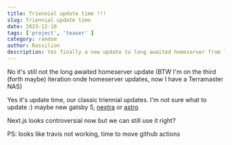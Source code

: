 ```yaml
---
title: Triennial update time !!! 
slug: Triennial update time
date: 2023-12-10
tags: ['project', 'teaser' ]
category: random 
author: Rassilion 
description: Yes finally a new update to long awaited homeserver from last post! NO it's not that...
---
```

No it's still not the long awaited homeserver update (BTW I'm on the third (forth maybe) iteration onde homeserver updates, now I have a Terramaster NAS)

Yes it's update time, our classic triennial updates. I'm not sure what to update :) maybe new gatsby 5, [nextra](https://nextra.site/) or [astro](https://astro.build/)

Next.js looks controversial now but we can still use it right?

PS: looks like travis not working, time to move github actions